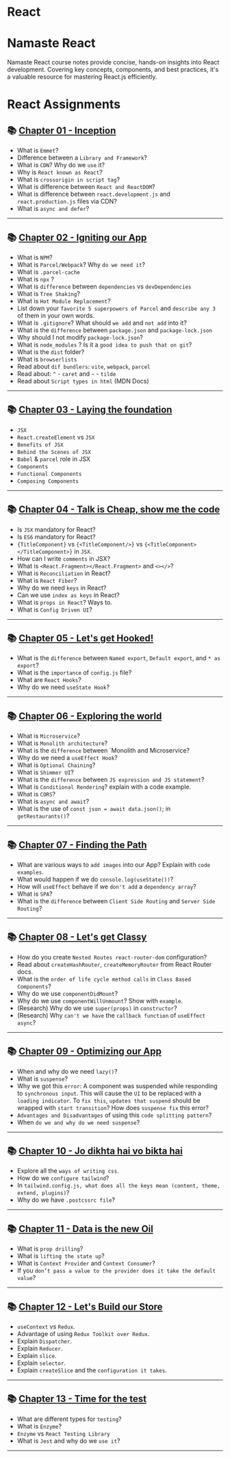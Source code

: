 # React

# Namaste React

Namaste React course notes provide concise, hands-on insights into React development. Covering key concepts, components, and best practices, it's a valuable resource for mastering React.js efficiently.

# React Assignments

## 📚 [Chapter 01 - Inception](https://github.com/ReddyDivya/rd-namaste-react-notes/tree/main/Chapter%2001%20-%20Inception)
- What is `Emmet`?
- Difference between a `Library and Framework`?
- What is `CDN`? Why do we `use` it?
- Why is `React known as React`?
- What is `crossorigin in script tag`?
- What is difference between `React and ReactDOM`?
- What is difference between `react.development.js` and `react.production.js` files via CDN?
- What is `async and defer`?

---

## 📚 [Chapter 02 - Igniting our App](https://github.com/ReddyDivya/rd-namaste-react-notes/tree/main/Chapter%2002%20-%20Igniting%20our%20App)

- What is `NPM`?
- What is `Parcel/Webpack`? Why `do we need it`?
- What is `.parcel-cache`
- What is `npx` ?
- What is `difference` between `dependencies` vs `devDependencies`
- What is `Tree Shaking`?
- What is `Hot Module Replacement`?
- List down your `favorite 5 superpowers of Parcel` and `describe any 3` of them in your
own words.
- What is `.gitignore`? What should `we add` and `not add` into it?
- What is the `difference` between `package.json` and `package-lock.json`
- Why should I not modify `package-lock.json`?
- What is `node_modules` ? Is it a `good idea to push that on git`?
- What is the `dist` folder?
- What is `browserlists`
- Read about `dif bundlers`: `vite`, `webpack`, `parcel`
- Read about: `^` - `caret` and `~` - `tilde`
- Read about `Script types in html` (MDN Docs)
---

## 📚 [Chapter 03 - Laying the foundation](https://github.com/ReddyDivya/rd-namaste-react-notes/tree/main/Chapter%20-%2003%20Laying%20the%20foundation)

- `JSX`
- `React.createElement` vs `JSX`
- `Benefits of JSX`
- `Behind the Scenes of JSX`
- `Babel` & `parcel` role in JSX
- `Components`
- `Functional Components`
- `Composing Components` 
---
## 📚 [Chapter 04 - Talk is Cheap, show me the code](https://github.com/ReddyDivya/rd-namaste-react-notes/tree/main/Chapter%20-%2004%20-%20Talk%20is%20cheap%2C%20show%20me%20the%20code)
- Is `JSX` mandatory for React?
- Is `ES6` mandatory for React?
- `{TitleComponent}` vs `{<TitleComponent/>}` vs `{<TitleComponent></TitleComponent>}` in `JSX`.
- How can I write `comments` in JSX?
- What is `<React.Fragment></React.Fragment>` and `<></>`?
- What is `Reconciliation` in React?
- What is `React Fiber`?
- Why do we need `keys` in React?
- Can we use `index as keys` in React?
- What is `props in React`? Ways to.
- What is `Config Driven UI`?
---
## 📚 [Chapter 05 - Let's get Hooked!](https://github.com/ReddyDivya/rd-namaste-react-notes/tree/main/Chapter%20-%2005%20-%20Let's%20get%20Hooked)
- What is the `difference` between `Named export`, `Default export`, and `* as export`?
- What is the `importance` of `config.js` file?
- What are `React Hooks`?
- Why do we need `useState Hook`?
---
## 📚 [Chapter 06 - Exploring the world](https://github.com/ReddyDivya/rd-namaste-react-notes/tree/main/Chapter%20-%2006%20-%20Exploring%20the%20world)
- What is `Microservice`?
- What is `Monolith architecture`?
- What is the `difference` between `Monolith and Microservice?
- Why do we need a `useEffect Hook`?
- What is `Optional Chaining`?
- What is `Shimmer UI`?
- What is the `difference` between `JS expression and JS statement`?
- What is `Conditional Rendering`? explain with a code example.
- What is `CORS`?
- What is `async and await`?
- What is the use of `const json = await data.json()`; in `getRestaurants()`?
---
## 📚 [Chapter 07 - Finding the Path](https://github.com/ReddyDivya/rd-namaste-react-notes/tree/main/Chapter%20-%2007%20-%20Finding%20the%20path)
- What are various ways to `add images` into our App? Explain with `code examples`.
- What would happen if we do `console.log(useState())`?
- How will `useEffect` behave if we `don't add` a `dependency array`?
- What is `SPA`?
- What is the `difference` between `Client Side Routing` and `Server Side Routing`?
---
## 📚 [Chapter 08 - Let's get Classy](https://github.com/ReddyDivya/rd-namaste-react-notes/tree/main/Chapter%20-%2008%20-%20Let's%20get%20Classy)
- How do you create `Nested Routes react-router-dom` configuration?
- Read about `createHashRouter`, `createMemoryRouter` from React Router docs.
- What is the `order of life cycle method calls` in `Class Based Components`?
- Why do we use `componentDidMount`?
- Why do we use `componentWillUnmount`? Show with `example`.
- (Research) Why do we use `super(props)` in `constructor`?
- (Research) Why `can't we have` the `callback function` of `useEffect async`?
---
## 📚 [Chapter 09 - Optimizing our App](https://github.com/ReddyDivya/rd-namaste-react-notes/tree/main/Chapter%20-%2009%20-%20Optimizing%20our%20app)
- When and why do we need `lazy()`?
- What is `suspense`?
- Why we got this `error`: A component was suspended while responding to `synchronous input`. This will cause the `UI` to be replaced with a `loading indicator`. To `fix this`, `updates that suspend` should be wrapped with `start transition`? How does `suspense fix` this error?
- `Advantages and Disadvantages` of using this `code splitting pattern`?
- When `do we and why do we need suspense`?
---
## 📚 [Chapter 10 - Jo dikhta hai vo bikta hai](https://github.com/ReddyDivya/rd-namaste-react-notes/tree/main/Chapter%20-%2010%20-%20Jo%20Dikta%20hai%2C%20vo%20bikta%20hai)
- Explore all the `ways of writing css`.
- How do we `configure tailwind`?
- In `tailwind.config.js, what does all the keys mean (content, theme, extend, plugins)`?
- Why do we have `.postcssrc file`?

---
## 📚 [Chapter 11 - Data is the new Oil](https://github.com/ReddyDivya/rd-namaste-react-notes/tree/main/Chapter%20-%2011%20-%20Data%20is%20the%20new%20oil)
- What is `prop drilling`?
- What is `lifting the state up`?
- What is `Context Provider` and `Context Consumer`?
- If you `don’t pass a value to the provider does it take the default value`?
---

## 📚 [Chapter 12 - Let's Build our Store](https://github.com/ReddyDivya/rd-namaste-react-notes/tree/main/Chapter%20-%2012%20-%20Lets%20build%20our%20store)
- `useContext` vs `Redux`.
- Advantage of using `Redux Toolkit over Redux`.
- Explain `Dispatcher`.
- Explain `Reducer`.
- Explain `slice`.
- Explain `selector`.
- Explain `createSlice` and the `configuration it takes`.
---

## 📚 [Chapter 13 - Time for the test](https://github.com/ReddyDivya/rd-namaste-react-notes/tree/main/Chapter%20-%2013%20-%20Time%20for%20the%20test)
- What are different types for `testing`?
- What is `Enzyme`?
- `Enzyme` vs `React Testing Library`
- What is `Jest` and why do we `use it`?
---

